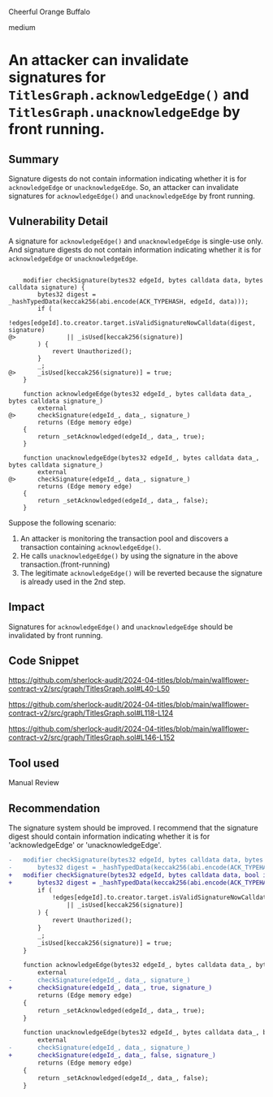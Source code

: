 Cheerful Orange Buffalo

medium

# An attacker can invalidate signatures for `TitlesGraph.acknowledgeEdge()` and `TitlesGraph.unacknowledgeEdge` by front running.

## Summary

Signature digests do not contain information indicating whether it is for `acknowledgeEdge` or `unacknowledgeEdge`. So, an attacker can invalidate signatures for `acknowledgeEdge()` and `unacknowledgeEdge` by front running.

## Vulnerability Detail

A signature for `acknowledgeEdge()` and `unacknowledgeEdge` is single-use only. And signature digests do not contain information indicating whether it is for `acknowledgeEdge` or `unacknowledgeEdge`.

```solidity

    modifier checkSignature(bytes32 edgeId, bytes calldata data, bytes calldata signature) {
        bytes32 digest = _hashTypedData(keccak256(abi.encode(ACK_TYPEHASH, edgeId, data)));
        if (
            !edges[edgeId].to.creator.target.isValidSignatureNowCalldata(digest, signature)
@>              || _isUsed[keccak256(signature)]
        ) {
            revert Unauthorized();
        }
        _;
@>      _isUsed[keccak256(signature)] = true;
    }

    function acknowledgeEdge(bytes32 edgeId_, bytes calldata data_, bytes calldata signature_)
        external
@>      checkSignature(edgeId_, data_, signature_)
        returns (Edge memory edge)
    {
        return _setAcknowledged(edgeId_, data_, true);
    }

    function unacknowledgeEdge(bytes32 edgeId_, bytes calldata data_, bytes calldata signature_)
        external
@>      checkSignature(edgeId_, data_, signature_)
        returns (Edge memory edge)
    {
        return _setAcknowledged(edgeId_, data_, false);
    }
```

Suppose the following scenario:
1. An attacker is monitoring the transaction pool and discovers a transaction containing `acknowledgeEdge()`.
2. He calls `unacknowledgeEdge()` by using the signature in the above transaction.(front-running)
3. The legitimate `acknowledgeEdge()` will be reverted because the signature is already used in the 2nd step.

## Impact

Signatures for `acknowledgeEdge()` and `unacknowledgeEdge` should be invalidated by front running.

## Code Snippet

https://github.com/sherlock-audit/2024-04-titles/blob/main/wallflower-contract-v2/src/graph/TitlesGraph.sol#L40-L50

https://github.com/sherlock-audit/2024-04-titles/blob/main/wallflower-contract-v2/src/graph/TitlesGraph.sol#L118-L124

https://github.com/sherlock-audit/2024-04-titles/blob/main/wallflower-contract-v2/src/graph/TitlesGraph.sol#L146-L152

## Tool used

Manual Review

## Recommendation

The signature system should be improved.
I recommend that the signature digest should contain information indicating whether it is for 'acknowledgeEdge' or 'unacknowledgeEdge'.

```diff
-   modifier checkSignature(bytes32 edgeId, bytes calldata data, bytes calldata signature) {
-       bytes32 digest = _hashTypedData(keccak256(abi.encode(ACK_TYPEHASH, edgeId, data)));
+   modifier checkSignature(bytes32 edgeId, bytes calldata data, bool isAck, bytes calldata signature) {
+       bytes32 digest = _hashTypedData(keccak256(abi.encode(ACK_TYPEHASH, edgeId, data, isAck)));
        if (
            !edges[edgeId].to.creator.target.isValidSignatureNowCalldata(digest, signature)
                || _isUsed[keccak256(signature)]
        ) {
            revert Unauthorized();
        }
        _;
        _isUsed[keccak256(signature)] = true;
    }

    function acknowledgeEdge(bytes32 edgeId_, bytes calldata data_, bytes calldata signature_)
        external
-       checkSignature(edgeId_, data_, signature_)
+       checkSignature(edgeId_, data_, true, signature_)
        returns (Edge memory edge)
    {
        return _setAcknowledged(edgeId_, data_, true);
    }

    function unacknowledgeEdge(bytes32 edgeId_, bytes calldata data_, bytes calldata signature_)
        external
-       checkSignature(edgeId_, data_, signature_)
+       checkSignature(edgeId_, data_, false, signature_)
        returns (Edge memory edge)
    {
        return _setAcknowledged(edgeId_, data_, false);
    }

```